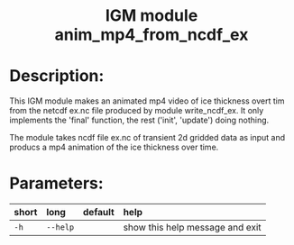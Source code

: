 ### <h1 align="center" id="title">IGM module anim_mp4_from_ncdf_ex </h1>

# Description:

This IGM module makes an animated mp4 video of ice thickness overt tim from 
the netcdf ex.nc file produced by module write_ncdf_ex. It only implements the
'final' function, the rest ('init', 'update') doing nothing.

The module takes ncdf file ex.nc of transient 2d gridded data as input and 
producs a mp4 animation of the ice thickness over time.
 
# Parameters: 


|short|long|default|help|
| :--- | :--- | :--- | :--- |
|`-h`|`--help`||show this help message and exit|
